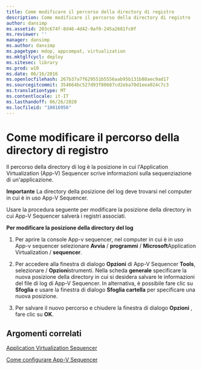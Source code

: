 ```yaml
---
title: Come modificare il percorso della directory di registro
description: Come modificare il percorso della directory di registro
author: dansimp
ms.assetid: 203c674f-8d46-4d42-9af0-245a2681fc0f
ms.reviewer: ''
manager: dansimp
ms.author: dansimp
ms.pagetype: mdop, appcompat, virtualization
ms.mktglfcycl: deploy
ms.sitesec: library
ms.prod: w10
ms.date: 06/16/2016
ms.openlocfilehash: 267b37a7f629551b5556aab95b131b88aec9ad17
ms.sourcegitcommit: 354664bc527d93f80687cd2eba70d1eea024c7c3
ms.translationtype: MT
ms.contentlocale: it-IT
ms.lasthandoff: 06/26/2020
ms.locfileid: "10816956"
---
```

# Come modificare il percorso della directory di registro


Il percorso della directory di log è la posizione in cui l'Application Virtualization (App-V) Sequencer scrive informazioni sulla sequenziazione di un'applicazione.

**Importante**  La directory della posizione del log deve trovarsi nel computer in cui è in uso App-V Sequencer.

 

Usare la procedura seguente per modificare la posizione della directory in cui App-V Sequencer salverà i registri associati.

**Per modificare la posizione della directory del log**

1.  Per aprire la console App-v sequencer, nel computer in cui è in uso App-v sequencer selezionare **Avvia**  /  **programmi**  /  **Microsoft**Application Virtualization  /  **sequencer**.

2.  Per accedere alla finestra di dialogo **Opzioni** di App-V Sequencer **Tools**, selezionare  /  **Opzioni**strumenti. Nella scheda **generale** specificare la nuova posizione della directory in cui si desidera salvare le informazioni del file di log di App-V Sequencer. In alternativa, è possibile fare clic su **Sfoglia** e usare la finestra di dialogo **Sfoglia cartella** per specificare una nuova posizione.

3.  Per salvare il nuovo percorso e chiudere la finestra di dialogo **Opzioni** , fare clic su **OK**.

## Argomenti correlati


[Application Virtualization Sequencer](application-virtualization-sequencer.md)

[Come configurare App-V Sequencer](how-to-configure-the-app-v-sequencer.md)

 

 





